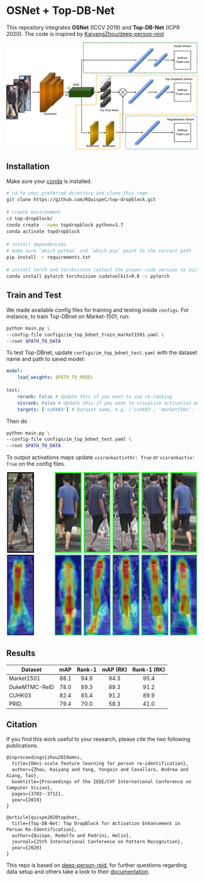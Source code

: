 OSNet + Top-DB-Net
===========

This repository integrates **OSNet** (ICCV 2019) and **Top-DB-Net** (ICPR 2020).
The code is inspired by [KaiyangZhou/deep-person-reid](https://github.com/KaiyangZhou/deep-person-reid)

![](architecture.png)

## Installation

Make sure your [conda](https://www.anaconda.com/distribution/) is installed.

```bash
# cd to your preferred directory and clone this repo
git clone https://github.com/RQuispeC/top-dropblock.git

# create environment
cd top-dropblock/
conda create --name topdropblock python=3.7
conda activate topdropblock

# install dependencies
# make sure `which python` and `which pip` point to the correct path
pip install -r requirements.txt

# install torch and torchvision (select the proper cuda version to suit your machine)
conda install pytorch torchvision cudatoolkit=9.0 -c pytorch
```

## Train and Test

We made available config files for training and testing inside `configs`. For instance, to train Top-DBnet on Market-1501, run:

```bash
python main.py \
--config-file configs/im_top_bdnet_train_market1501.yaml \
--root $PATH_TO_DATA
```

To test Top-DBnet, update `configs/im_top_bdnet_test.yaml` with the dataset name and path to saved model:

```yaml
model:
    load_weights: $PATH_TO_MODEL

test:
    rerank: False # Update this if you want to use re-ranking
    visrank: False # Update this if you want to visualize activation maps
    targets: ['cuhk03'] # Dataset name, e.g. ('cuhk03', 'market1501', 'dukemtmcreid')
```

Then do

```bash
python main.py \
--config-file configs/im_top_bdnet_test.yaml \
--root $PATH_TO_DATA
```

To output activations maps update `visrankactivthr: True` or `visrankactiv: True` on the config files.

<p align="center">
    <img src="activation_sample.jpg" alt="drawing" width="500"/>
</p>

Results
--------

| Dataset       | mAP  | Rank-1 | mAP (RK)| Rank-1 (RK)  | 
| ------------- |:----:|:------:|:-------:|:------------:|
| Market1501    | 88.1 | 94.9   | 94.3    | 95.4         |
| DukeMTMC-ReID | 78.0 | 89.3   | 89.3    | 91.2         |
| CUHK03        | 82.4 | 85.4   | 91.2    | 89.9         |
| PRID.         | 79.4 | 70.0   | 58.3    | 41.0         |


Citation
---------
If you find this work useful to your research, please cite the two following publications.

```
@inproceedings{zhou2019omni,
  title={Omni-scale feature learning for person re-identification},
  author={Zhou, Kaiyang and Yang, Yongxin and Cavallaro, Andrea and Xiang, Tao},
  booktitle={Proceedings of the IEEE/CVF International Conference on Computer Vision},
  pages={3702--3712},
  year={2019}
}
```

```
@article{quispe2020topdnet,
  title={Top-DB-Net: Top DropBlock for Activation Enhancement in Person Re-Identification},
  author={Quispe, Rodolfo and Pedrini, Helio},
  journal={25th International Conference on Pattern Recognition},
  year={2020}
}
```

This repo is based on [deep-person-reid](https://github.com/KaiyangZhou/deep-person-reid), for further questions regarding data setup and others take a look to their [documentation](https://kaiyangzhou.github.io/deep-person-reid/).
